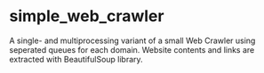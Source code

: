 # simple_web_crawler

A single- and multiprocessing variant of a small Web Crawler using seperated queues for each domain. Website contents and links are extracted with BeautifulSoup library.
